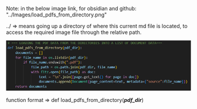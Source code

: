 
Note: in the below image link, for obsidian and github: "../Images/load_pdfs_from_directory.png"

../ => means going up a directory of where this current md file is located, to access the required image file through the relative path.

![Description](../Images/load_pdfs_from_directory.png)

function format => def load_pdfs_from_directory(***pdf_dir***)